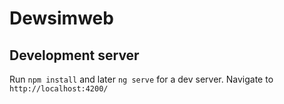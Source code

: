 # Dewsimweb

## Development server

Run `npm install` and later `ng serve` for a dev server. Navigate to `http://localhost:4200/`
